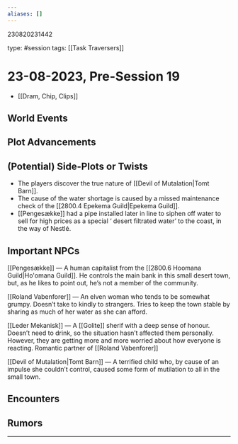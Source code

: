 ```yaml
---
aliases: []
---
```


230820231442

type: #session
tags: [[Task Traversers]]
# 23-08-2023, Pre-Session 19
- [[Dram, Chip, Clips]]

## World Events

## Plot Advancements

## (Potential) Side-Plots or Twists
- The players discover the true nature of [[Devil of Mutalation|Tomt Barn]].
- The cause of the water shortage is caused by a missed maintenance check of the [[2800.4 Epekema Guild|Epekema Guild]].
- [[Pengesække]] had a pipe installed later in line to siphen off water to sell for high prices as a special ‘ desert filtrated water’ to the coast, in the way of Nestlé.

## Important NPCs

[[Pengesække]] — A human capitalist from the [[2800.6 Hoomana Guild|Ho'omana Guild]]. He controls the main bank in this small desert town, but, as he likes to point out, he’s not a member of the community.

[[Roland Vabenforer]] — An elven woman who tends to be somewhat grumpy. Doesn’t take to kindly to strangers. Tries to keep the town stable by sharing as much of her water as she can afford.

[[Leder Mekanisk]] — A [[Golite]] sherif with a deep sense of honour. Doesn’t need to drink, so the situation hasn’t affected them personally. However, they are getting more and more worried about how everyone is reacting. Romantic partner of [[Roland Vabenforer]]

[[Devil of Mutalation|Tomt Barn]] — A terrified child who, by cause of an impulse she couldn’t control, caused some form of mutilation to all in the small town.

## Encounters

## Rumors


---